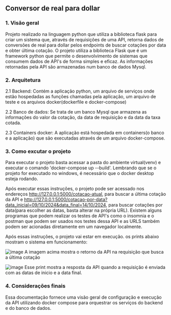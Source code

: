 ## Conversor de real para dollar

### 1. Visão geral

Projeto realizado na linguagem python que utiliza a biblioteca flask para criar um sistema que, através de requisições de uma API, retorna dados de conversões de real para dollar pelos endpoints de buscar
cotações por data e obter última cotação. O projeto utiliza a biblioteca Flask que é um framework python que permite o desenvolvimento de sistemas que consumem dados de API's de forma simples e eficaz.
As informações retornadas pela API são armazenadas num banco de dados Mysql.

### 2. Arquitetura

2.1 Backend: Contém a aplicação python, um arquivo de serviços onde estão hospedadas as funções chamadas pela aplicação, um arquivo de teste e os arquivos docker(dockerfile e docker-compose)

2.2 Banco de dados: Se trata de um banco Mysql que armazena as informações do valor da cotação, da data de requisição e da data da taxa cotada.

2.3 Containers docker: A aplicação está hospedada em containers(o banco e a aplicação) que são executadas através de um arquivo docker-compose.

### 3. Como excutar o projeto

Para executar o projeto basta acessar a pasta do ambiente virtual(venv) e executar o comando 'docker-compose up --build'. Lembrando que se o projeto for executado no windows, é necessário que o docker desktop
esteja rodando.

Após executar essas instruções, o projeto pode ser acessado nos endereços http://127.0.0.1:5000/cotacao-atual, para buscar a última cotação da API e 
http://127.0.0.1:5000/cotacao-por-data?data_inicial=09/10/2024&data_final=14/10/2024, para buscar cotações por data(para escolher as datas, basta alterar na própria URL). Existem alguns programas que podem
realizar os testes de API's como o insomnia e o postman que podem ser usados nos testes dessa API e as URLS também podem ser acionadas diretamente em um navegador localmente.

Após essas instruções, o projeto vai estar em execução. os prints abaixo mostram o sistema em funcionamento:

![image](https://github.com/user-attachments/assets/8c9c6c77-9442-4f76-bff6-7f43f06dcdd3)
A imagem acima mostra o retorno da API na requisição que busca a última cotação

![image](https://github.com/user-attachments/assets/d9a4f4c9-2f4e-4b3c-89c2-3f6fc81804b1)
Esse print mostra a resposta da API quando a requisição é enviada com as datas de inicio e a data final.

### 4. Considerações finais

Essa documentação fornece uma visão geral de configuração e execução da API utilizando docker compose para orquestrar os serviços do backend e do banco de dados.





